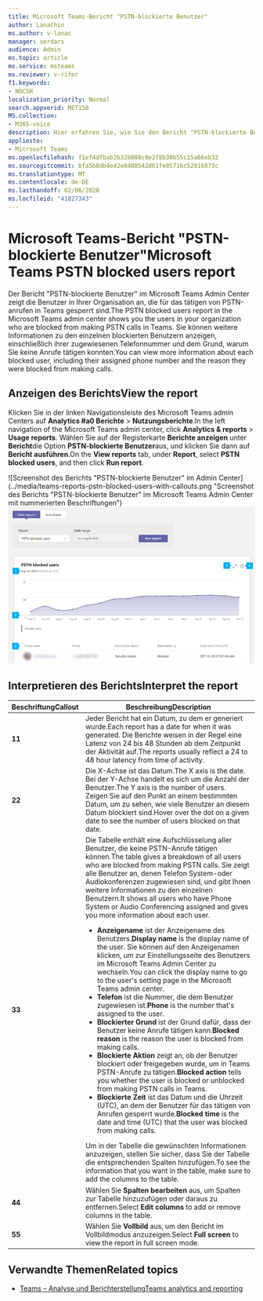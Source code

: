 ```yaml
---
title: Microsoft Teams-Bericht "PSTN-blockierte Benutzer"
author: LanaChin
ms.author: v-lanac
manager: serdars
audience: Admin
ms.topic: article
ms.service: msteams
ms.reviewer: v-rifer
f1.keywords:
- NOCSH
localization_priority: Normal
search.appverid: MET150
MS.collection:
- M365-voice
description: Hier erfahren Sie, wie Sie den Bericht "PSTN-blockierte Benutzer" im Microsoft Teams Admin Center verwenden, um sich einen Überblick über die Team Benutzer in Ihrer Organisation zu verschaffen, die keine PSTN-Anrufe tätigen können.
appliesto:
- Microsoft Teams
ms.openlocfilehash: f1ef4dfbab2b32b088c8e2f8b38b55c15a66eb32
ms.sourcegitcommit: bfa5b8db4e42e0480542d61fe05716c52016873c
ms.translationtype: MT
ms.contentlocale: de-DE
ms.lasthandoff: 02/06/2020
ms.locfileid: "41827343"
---
```

# <a name="microsoft-teams-pstn-blocked-users-report"></a><span data-ttu-id="e1637-103">Microsoft Teams-Bericht "PSTN-blockierte Benutzer"</span><span class="sxs-lookup"><span data-stu-id="e1637-103">Microsoft Teams PSTN blocked users report</span></span>

<span data-ttu-id="e1637-104">Der Bericht "PSTN-blockierte Benutzer" im Microsoft Teams Admin Center zeigt die Benutzer in Ihrer Organisation an, die für das tätigen von PSTN-anrufen in Teams gesperrt sind.</span><span class="sxs-lookup"><span data-stu-id="e1637-104">The PSTN blocked users report in the Microsoft Teams admin center shows you the users in your organization who are blocked from making PSTN calls in Teams.</span></span> <span data-ttu-id="e1637-105">Sie können weitere Informationen zu den einzelnen blockierten Benutzern anzeigen, einschließlich ihrer zugewiesenen Telefonnummer und dem Grund, warum Sie keine Anrufe tätigen konnten.</span><span class="sxs-lookup"><span data-stu-id="e1637-105">You can view more information about each blocked user, including their assigned phone number and the reason they were blocked from making calls.</span></span>

## <a name="view-the-report"></a><span data-ttu-id="e1637-106">Anzeigen des Berichts</span><span class="sxs-lookup"><span data-stu-id="e1637-106">View the report</span></span>

<span data-ttu-id="e1637-107">Klicken Sie in der linken Navigationsleiste des Microsoft Teams admin Centers auf **Analytics #a0 Berichte** > **Nutzungsberichte**.</span><span class="sxs-lookup"><span data-stu-id="e1637-107">In the left navigation of the Microsoft Teams admin center, click **Analytics & reports** > **Usage reports**.</span></span> <span data-ttu-id="e1637-108">Wählen Sie auf der Registerkarte **Berichte anzeigen** unter **Bericht**die Option **PSTN-blockierte Benutzer**aus, und klicken Sie dann auf **Bericht ausführen**.</span><span class="sxs-lookup"><span data-stu-id="e1637-108">On the **View reports** tab, under **Report**, select **PSTN blocked users**, and then click **Run report**.</span></span>

<span data-ttu-id="e1637-109">![Screenshot des Berichts "PSTN-blockierte Benutzer" im Admin Center](../media/teams-reports-pstn-blocked-users-with-callouts.png "Screenshot des Berichts "PSTN-blockierte Benutzer" im Microsoft Teams Admin Center mit nummerierten Beschriftungen")</span><span class="sxs-lookup"><span data-stu-id="e1637-109">![Screenshot of the PSTN blocked users report report in the admin center](../media/teams-reports-pstn-blocked-users-with-callouts.png "Screenshot of the PSTN blocked users report in the Microsoft Teams admin center with numbered callouts")</span></span>

## <a name="interpret-the-report"></a><span data-ttu-id="e1637-110">Interpretieren des Berichts</span><span class="sxs-lookup"><span data-stu-id="e1637-110">Interpret the report</span></span>

|<span data-ttu-id="e1637-111">Beschriftung</span><span class="sxs-lookup"><span data-stu-id="e1637-111">Callout</span></span> |<span data-ttu-id="e1637-112">Beschreibung</span><span class="sxs-lookup"><span data-stu-id="e1637-112">Description</span></span>  |
|--------|-------------|
|<span data-ttu-id="e1637-113">**1**</span><span class="sxs-lookup"><span data-stu-id="e1637-113">**1**</span></span>   |<span data-ttu-id="e1637-114">Jeder Bericht hat ein Datum, zu dem er generiert wurde.</span><span class="sxs-lookup"><span data-stu-id="e1637-114">Each report has a date for when it was generated.</span></span> <span data-ttu-id="e1637-115">Die Berichte weisen in der Regel eine Latenz von 24 bis 48 Stunden ab dem Zeitpunkt der Aktivität auf.</span><span class="sxs-lookup"><span data-stu-id="e1637-115">The reports usually reflect a 24 to 48 hour latency from time of activity.</span></span> |
|<span data-ttu-id="e1637-116">**2**</span><span class="sxs-lookup"><span data-stu-id="e1637-116">**2**</span></span>   |<span data-ttu-id="e1637-117">Die X-Achse ist das Datum.</span><span class="sxs-lookup"><span data-stu-id="e1637-117">The X axis is the date.</span></span> <span data-ttu-id="e1637-118">Bei der Y-Achse handelt es sich um die Anzahl der Benutzer.</span><span class="sxs-lookup"><span data-stu-id="e1637-118">The Y axis is the number of users.</span></span> <br><span data-ttu-id="e1637-119">Zeigen Sie auf den Punkt an einem bestimmten Datum, um zu sehen, wie viele Benutzer an diesem Datum blockiert sind.</span><span class="sxs-lookup"><span data-stu-id="e1637-119">Hover over the dot on a given date to see the number of users blocked on that date.</span></span> |
|<span data-ttu-id="e1637-120">**3**</span><span class="sxs-lookup"><span data-stu-id="e1637-120">**3**</span></span>   |<span data-ttu-id="e1637-121">Die Tabelle enthält eine Aufschlüsselung aller Benutzer, die keine PSTN-Anrufe tätigen können.</span><span class="sxs-lookup"><span data-stu-id="e1637-121">The table gives a breakdown of all users who are blocked from making PSTN calls.</span></span>  <span data-ttu-id="e1637-122">Sie zeigt alle Benutzer an, denen Telefon System-oder Audiokonferenzen zugewiesen sind, und gibt Ihnen weitere Informationen zu den einzelnen Benutzern.</span><span class="sxs-lookup"><span data-stu-id="e1637-122">It shows all users who have Phone System or Audio Conferencing assigned and gives you more information about each user.</span></span> <ul><li><span data-ttu-id="e1637-123">**Anzeigename** ist der Anzeigename des Benutzers.</span><span class="sxs-lookup"><span data-stu-id="e1637-123">**Display name** is the display name of the user.</span></span> <span data-ttu-id="e1637-124">Sie können auf den Anzeigenamen klicken, um zur Einstellungsseite des Benutzers im Microsoft Teams Admin Center zu wechseln.</span><span class="sxs-lookup"><span data-stu-id="e1637-124">You can click the display name to go to the user's setting page in the Microsoft Teams admin center.</span></span> </li> <li><span data-ttu-id="e1637-125">**Telefon** ist die Nummer, die dem Benutzer zugewiesen ist.</span><span class="sxs-lookup"><span data-stu-id="e1637-125">**Phone** is the number that's assigned to the user.</span></span></li> <li><span data-ttu-id="e1637-126">**Blockierter Grund** ist der Grund dafür, dass der Benutzer keine Anrufe tätigen kann.</span><span class="sxs-lookup"><span data-stu-id="e1637-126">**Blocked reason** is the reason the user is blocked from making calls.</span></span></li><li><span data-ttu-id="e1637-127">**Blockierte Aktion** zeigt an, ob der Benutzer blockiert oder freigegeben wurde, um in Teams PSTN-Anrufe zu tätigen.</span><span class="sxs-lookup"><span data-stu-id="e1637-127">**Blocked action**  tells you whether the user is blocked or unblocked from making PSTN calls in Teams.</span></span></li> <li><span data-ttu-id="e1637-128">**Blockierte Zeit** ist das Datum und die Uhrzeit (UTC), an dem der Benutzer für das tätigen von Anrufen gesperrt wurde.</span><span class="sxs-lookup"><span data-stu-id="e1637-128">**Blocked time** is the date and time (UTC) that the user was blocked from making calls.</span></span></li></li> </ul><span data-ttu-id="e1637-129">Um in der Tabelle die gewünschten Informationen anzuzeigen, stellen Sie sicher, dass Sie der Tabelle die entsprechenden Spalten hinzufügen.</span><span class="sxs-lookup"><span data-stu-id="e1637-129">To see the information that you want in the table, make sure to add the columns to the table.</span></span> |
|<span data-ttu-id="e1637-130">**4**</span><span class="sxs-lookup"><span data-stu-id="e1637-130">**4**</span></span>   |<span data-ttu-id="e1637-131">Wählen Sie **Spalten bearbeiten** aus, um Spalten zur Tabelle hinzuzufügen oder daraus zu entfernen.</span><span class="sxs-lookup"><span data-stu-id="e1637-131">Select **Edit columns** to add or remove columns in the table.</span></span>|
|<span data-ttu-id="e1637-132">**5**</span><span class="sxs-lookup"><span data-stu-id="e1637-132">**5**</span></span>   |<span data-ttu-id="e1637-133">Wählen Sie **Vollbild** aus, um den Bericht im Vollbildmodus anzuzeigen.</span><span class="sxs-lookup"><span data-stu-id="e1637-133">Select **Full screen** to view the report in full screen mode.</span></span>|

## <a name="related-topics"></a><span data-ttu-id="e1637-134">Verwandte Themen</span><span class="sxs-lookup"><span data-stu-id="e1637-134">Related topics</span></span>

- [<span data-ttu-id="e1637-135">Teams – Analyse und Berichterstellung</span><span class="sxs-lookup"><span data-stu-id="e1637-135">Teams analytics and reporting</span></span>](teams-reporting-reference.md)